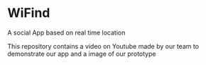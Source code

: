# WiFind
A social App based on real time location

This repository contains a video on Youtube made by our team to demonstrate our app and a image of our prototype
